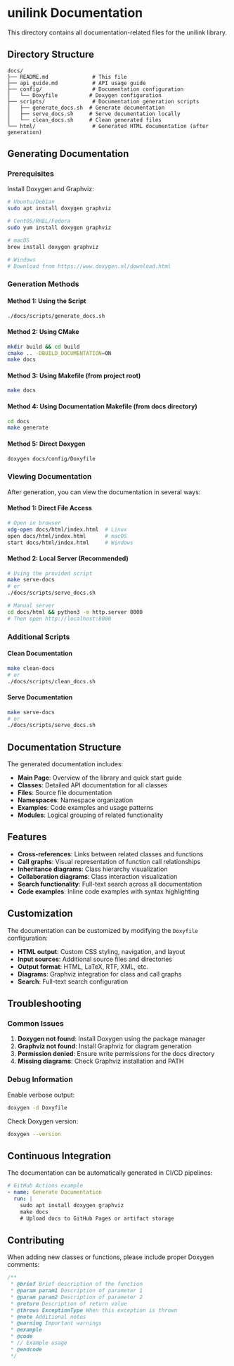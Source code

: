 # unilink Documentation

This directory contains all documentation-related files for the unilink library.

## Directory Structure

```
docs/
├── README.md              # This file
├── api_guide.md           # API usage guide
├── config/                # Documentation configuration
│   └── Doxyfile          # Doxygen configuration
├── scripts/               # Documentation generation scripts
│   ├── generate_docs.sh  # Generate documentation
│   ├── serve_docs.sh     # Serve documentation locally
│   └── clean_docs.sh     # Clean generated files
└── html/                  # Generated HTML documentation (after generation)
```

## Generating Documentation

### Prerequisites

Install Doxygen and Graphviz:

```bash
# Ubuntu/Debian
sudo apt install doxygen graphviz

# CentOS/RHEL/Fedora
sudo yum install doxygen graphviz

# macOS
brew install doxygen graphviz

# Windows
# Download from https://www.doxygen.nl/download.html
```

### Generation Methods

#### Method 1: Using the Script
```bash
./docs/scripts/generate_docs.sh
```

#### Method 2: Using CMake
```bash
mkdir build && cd build
cmake .. -DBUILD_DOCUMENTATION=ON
make docs
```

#### Method 3: Using Makefile (from project root)
```bash
make docs
```

#### Method 4: Using Documentation Makefile (from docs directory)
```bash
cd docs
make generate
```

#### Method 5: Direct Doxygen
```bash
doxygen docs/config/Doxyfile
```

### Viewing Documentation

After generation, you can view the documentation in several ways:

#### Method 1: Direct File Access
```bash
# Open in browser
xdg-open docs/html/index.html  # Linux
open docs/html/index.html      # macOS
start docs/html/index.html     # Windows
```

#### Method 2: Local Server (Recommended)
```bash
# Using the provided script
make serve-docs
# or
./docs/scripts/serve_docs.sh

# Manual server
cd docs/html && python3 -m http.server 8000
# Then open http://localhost:8000
```

### Additional Scripts

#### Clean Documentation
```bash
make clean-docs
# or
./docs/scripts/clean_docs.sh
```

#### Serve Documentation
```bash
make serve-docs
# or
./docs/scripts/serve_docs.sh
```

## Documentation Structure

The generated documentation includes:

- **Main Page**: Overview of the library and quick start guide
- **Classes**: Detailed API documentation for all classes
- **Files**: Source file documentation
- **Namespaces**: Namespace organization
- **Examples**: Code examples and usage patterns
- **Modules**: Logical grouping of related functionality

## Features

- **Cross-references**: Links between related classes and functions
- **Call graphs**: Visual representation of function call relationships
- **Inheritance diagrams**: Class hierarchy visualization
- **Collaboration diagrams**: Class interaction visualization
- **Search functionality**: Full-text search across all documentation
- **Code examples**: Inline code examples with syntax highlighting

## Customization

The documentation can be customized by modifying the `Doxyfile` configuration:

- **HTML output**: Custom CSS styling, navigation, and layout
- **Input sources**: Additional source files and directories
- **Output format**: HTML, LaTeX, RTF, XML, etc.
- **Diagrams**: Graphviz integration for class and call graphs
- **Search**: Full-text search configuration

## Troubleshooting

### Common Issues

1. **Doxygen not found**: Install Doxygen using the package manager
2. **Graphviz not found**: Install Graphviz for diagram generation
3. **Permission denied**: Ensure write permissions for the docs directory
4. **Missing diagrams**: Check Graphviz installation and PATH

### Debug Information

Enable verbose output:
```bash
doxygen -d Doxyfile
```

Check Doxygen version:
```bash
doxygen --version
```

## Continuous Integration

The documentation can be automatically generated in CI/CD pipelines:

```yaml
# GitHub Actions example
- name: Generate Documentation
  run: |
    sudo apt install doxygen graphviz
    make docs
    # Upload docs to GitHub Pages or artifact storage
```

## Contributing

When adding new classes or functions, please include proper Doxygen comments:

```cpp
/**
 * @brief Brief description of the function
 * @param param1 Description of parameter 1
 * @param param2 Description of parameter 2
 * @return Description of return value
 * @throws ExceptionType When this exception is thrown
 * @note Additional notes
 * @warning Important warnings
 * @example
 * @code
 * // Example usage
 * @endcode
 */
```
